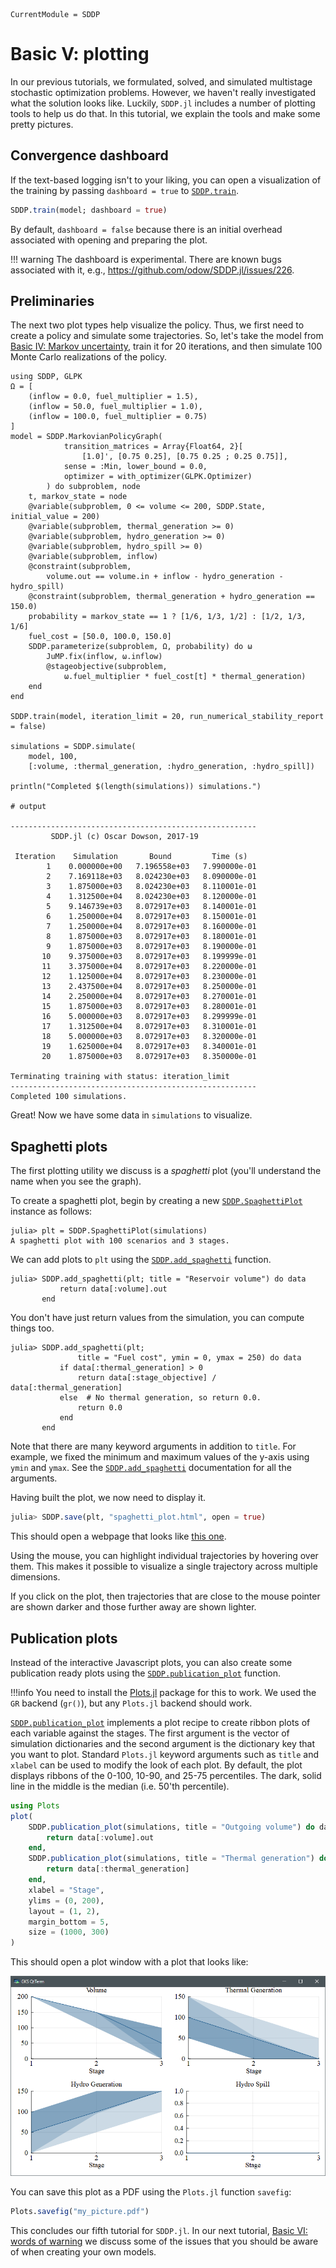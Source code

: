 ```@meta
CurrentModule = SDDP
```

# Basic V: plotting

In our previous tutorials, we formulated, solved, and simulated multistage
stochastic optimization problems. However, we haven't really investigated what
the solution looks like. Luckily, `SDDP.jl` includes a number of plotting
tools to help us do that. In this tutorial, we explain the tools and make some
pretty pictures.

## Convergence dashboard

If the text-based logging isn't to your liking, you can open a visualization of
the training by passing  `dashboard = true` to [`SDDP.train`](@ref).
```julia
SDDP.train(model; dashboard = true)
```
By default, `dashboard = false` because there is an initial overhead associated
with opening and preparing the plot.

!!! warning
    The dashboard is experimental. There are known bugs associated with it, e.g.,
    https://github.com/odow/SDDP.jl/issues/226.

## Preliminaries

The next two plot types help visualize the policy. Thus, we first need to
create a policy and simulate some trajectories. So, let's take the model from
[Basic IV: Markov uncertainty](@ref), train it for 20 iterations, and then
simulate 100 Monte Carlo realizations of the policy.

```jldoctest tutorial_five
using SDDP, GLPK
Ω = [
    (inflow = 0.0, fuel_multiplier = 1.5),
    (inflow = 50.0, fuel_multiplier = 1.0),
    (inflow = 100.0, fuel_multiplier = 0.75)
]
model = SDDP.MarkovianPolicyGraph(
            transition_matrices = Array{Float64, 2}[
                [1.0]', [0.75 0.25], [0.75 0.25 ; 0.25 0.75]],
            sense = :Min, lower_bound = 0.0,
            optimizer = with_optimizer(GLPK.Optimizer)
        ) do subproblem, node
    t, markov_state = node
    @variable(subproblem, 0 <= volume <= 200, SDDP.State, initial_value = 200)
    @variable(subproblem, thermal_generation >= 0)
    @variable(subproblem, hydro_generation >= 0)
    @variable(subproblem, hydro_spill >= 0)
    @variable(subproblem, inflow)
    @constraint(subproblem,
        volume.out == volume.in + inflow - hydro_generation - hydro_spill)
    @constraint(subproblem, thermal_generation + hydro_generation == 150.0)
    probability = markov_state == 1 ? [1/6, 1/3, 1/2] : [1/2, 1/3, 1/6]
    fuel_cost = [50.0, 100.0, 150.0]
    SDDP.parameterize(subproblem, Ω, probability) do ω
        JuMP.fix(inflow, ω.inflow)
        @stageobjective(subproblem,
            ω.fuel_multiplier * fuel_cost[t] * thermal_generation)
    end
end

SDDP.train(model, iteration_limit = 20, run_numerical_stability_report = false)

simulations = SDDP.simulate(
    model, 100,
    [:volume, :thermal_generation, :hydro_generation, :hydro_spill])

println("Completed $(length(simulations)) simulations.")

# output

-------------------------------------------------------
         SDDP.jl (c) Oscar Dowson, 2017-19

 Iteration    Simulation       Bound         Time (s)
        1    0.000000e+00   7.196558e+03   7.990000e-01
        2    7.169118e+03   8.024230e+03   8.090000e-01
        3    1.875000e+03   8.024230e+03   8.110001e-01
        4    1.312500e+04   8.024230e+03   8.120000e-01
        5    9.146739e+03   8.072917e+03   8.140001e-01
        6    1.250000e+04   8.072917e+03   8.150001e-01
        7    1.250000e+04   8.072917e+03   8.160000e-01
        8    1.875000e+03   8.072917e+03   8.180001e-01
        9    1.875000e+03   8.072917e+03   8.190000e-01
       10    9.375000e+03   8.072917e+03   8.199999e-01
       11    3.375000e+04   8.072917e+03   8.220000e-01
       12    1.125000e+04   8.072917e+03   8.230000e-01
       13    2.437500e+04   8.072917e+03   8.250000e-01
       14    2.250000e+04   8.072917e+03   8.270001e-01
       15    1.875000e+03   8.072917e+03   8.280001e-01
       16    5.000000e+03   8.072917e+03   8.299999e-01
       17    1.312500e+04   8.072917e+03   8.310001e-01
       18    5.000000e+03   8.072917e+03   8.320000e-01
       19    1.625000e+04   8.072917e+03   8.340001e-01
       20    1.875000e+03   8.072917e+03   8.350000e-01

Terminating training with status: iteration_limit
-------------------------------------------------------
Completed 100 simulations.
```

Great! Now we have some data in `simulations` to visualize.

## Spaghetti plots

The first plotting utility we discuss is a _spaghetti_ plot (you'll understand
the name when you see the graph).

To create a spaghetti plot, begin by creating a new
[`SDDP.SpaghettiPlot`](@ref) instance as follows:
```jldoctest tutorial_five
julia> plt = SDDP.SpaghettiPlot(simulations)
A spaghetti plot with 100 scenarios and 3 stages.
```

We can add plots to `plt` using the [`SDDP.add_spaghetti`](@ref)
function.

```jldoctest tutorial_five
julia> SDDP.add_spaghetti(plt; title = "Reservoir volume") do data
           return data[:volume].out
       end
```

You don't have just return values from the simulation, you can compute things
too.

```jldoctest tutorial_five
julia> SDDP.add_spaghetti(plt;
               title = "Fuel cost", ymin = 0, ymax = 250) do data
           if data[:thermal_generation] > 0
               return data[:stage_objective] / data[:thermal_generation]
           else  # No thermal generation, so return 0.0.
               return 0.0
           end
       end
```

Note that there are many keyword arguments in addition to `title`. For example,
we fixed the minimum and maximum values of the y-axis using `ymin` and `ymax`.
See the [`SDDP.add_spaghetti`](@ref) documentation for all the arguments.

Having built the plot, we now need to display it.

```julia
julia> SDDP.save(plt, "spaghetti_plot.html", open = true)
```

This should open a webpage that looks like [this one](../assets/spaghetti_plot.html).

Using the mouse, you can highlight individual trajectories by hovering over
them. This makes it possible to visualize a single trajectory across multiple
dimensions.

If you click on the plot, then trajectories that are close to the mouse pointer
are shown darker and those further away are shown lighter.

## Publication plots

Instead of the interactive Javascript plots, you can also create some
publication ready plots using the [`SDDP.publication_plot`](@ref) function.

!!!info
    You need to install the [Plots.jl](https://github.com/JuliaPlots/Plots)
    package for this to work. We used the `GR` backend (`gr()`), but any
    `Plots.jl` backend should work.

[`SDDP.publication_plot`](@ref) implements a plot recipe to create ribbon
plots of each variable against the stages. The first argument is the vector of
simulation dictionaries and the second argument is the dictionary key that you
want to plot. Standard `Plots.jl` keyword arguments such as `title` and `xlabel`
can be used to modify the look of each plot. By default, the plot displays
ribbons of the 0-100, 10-90, and 25-75 percentiles. The dark, solid line in the
middle is the median (i.e. 50'th percentile).

```julia
using Plots
plot(
    SDDP.publication_plot(simulations, title = "Outgoing volume") do data
        return data[:volume].out
    end,
    SDDP.publication_plot(simulations, title = "Thermal generation") do data
        return data[:thermal_generation]
    end,
    xlabel = "Stage",
    ylims = (0, 200),
    layout = (1, 2),
    margin_bottom = 5,
    size = (1000, 300)
)
```

This should open a plot window with a plot that looks like:

![publication plot](../assets/publication_plot.png)

You can save this plot as a PDF using the `Plots.jl` function `savefig`:
```julia
Plots.savefig("my_picture.pdf")
```

This concludes our fifth tutorial for `SDDP.jl`. In our next tutorial,
[Basic VI: words of warning](@ref) we discuss some of the issues that you should
be aware of when creating your own models.
